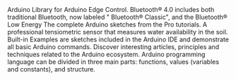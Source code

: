 <EssentialsColumn title="Suggested Libraries">
    <EssentialElement link="https://github.com/arduino-libraries/Arduino_EdgeControl" title="Edge Control" type="library">
        Arduino Library for Arduino Edge Control.
    </EssentialElement>
    
<EssentialElement link="https://www.arduino.cc/en/Reference/ArduinoBLE" title="Arduino BLE" type="library">
        Bluetooth® 4.0 includes both traditional Bluetooth, now labeled " Bluetooth® Classic", and the Bluetooth® Low Energy
</EssentialElement>

<EssentialElement link="https://github.com/arduino-libraries/Arduino_Pro_Tutorials" title="Arduino Pro Tutorials" type="library">
        The complete Arduino sketches from the Pro tutorials.     
</EssentialElement>

</EssentialsColumn>

<EssentialsColumn title="Suggested Sensors">
    <EssentialElement link="https://store-usa.arduino.cc/products/soil-humidity-sensor-watermark-2-m-75-cm-pack-of-6" title="Soil Humidity Sensor" type="getting-started">
        A professional tensiometric sensor that measures water availability in the soil.
    </EssentialElement>

</EssentialsColumn>

<EssentialsColumn title="Arduino Basics">
    <EssentialElement link="https://www.arduino.cc/en/Tutorial/BuiltInExamples" title="Built-in Examples" type="resource">
        Built-in Examples are sketches included in the Arduino IDE and demonstrate all basic Arduino commands. 
    </EssentialElement>
    <EssentialElement link="/learn" title="Learn" type="resource">
        Discover interesting articles, principles and techniques related to the Arduino ecosystem.
    </EssentialElement>
    <EssentialElement link="https://www.arduino.cc/reference/en/" title="Language Reference" type="resource">
        Arduino programming language can be divided in three main parts: functions, values (variables and constants), and structure.
    </EssentialElement>
</EssentialsColumn>